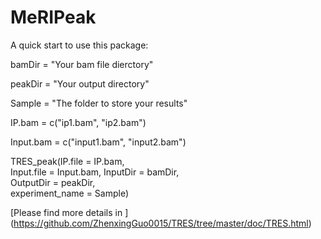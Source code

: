 # MeRIPeak
A quick start to use this package:


bamDir = "Your bam file dierctory"

peakDir = "Your output directory"

Sample = "The folder to store your results"

IP.bam = c("ip1.bam", "ip2.bam")

Input.bam = c("input1.bam", "input2.bam")

TRES_peak(IP.file = IP.bam,  
          Input.file = Input.bam, 
          InputDir = bamDir,         
          OutputDir = peakDir,         
          experiment_name = Sample)


[Please find more details in ] (https://github.com/ZhenxingGuo0015/TRES/tree/master/doc/TRES.html)
